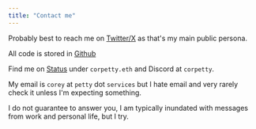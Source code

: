 ```yaml
---
title: "Contact me"
---
```


Probably best to reach me on [Twitter/X](https://x.com/corpetty) as that's my main public persona. 

All code is stored in [Github](https://github.com/corpetty)

Find me on [Status](https://status.app) under `corpetty.eth` and Discord at `corpetty`.

My email is `corey` at `petty` dot `services` but I hate email and very rarely check it unless I'm expecting something. 

I do not guarantee to answer you, I am typically inundated with messages from work and personal life, but I try.